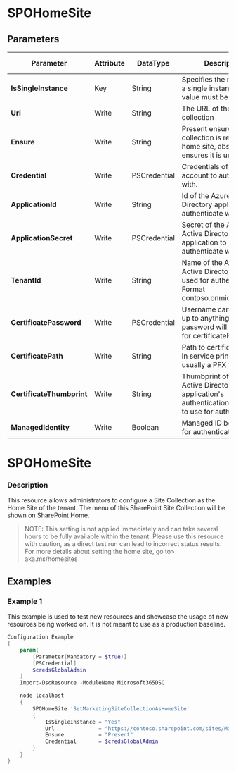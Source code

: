 ﻿# SPOHomeSite

## Parameters

| Parameter | Attribute | DataType | Description | Allowed Values |
| --- | --- | --- | --- | --- |
| **IsSingleInstance** | Key | String | Specifies the resource is a single instance, the value must be 'Yes' |Yes|
| **Url** | Write | String | The URL of the home site collection ||
| **Ensure** | Write | String | Present ensures the site collection is registered as home site, absent ensures it is unregistered |Present, Absent|
| **Credential** | Write | PSCredential | Credentials of the account to authenticate with. ||
| **ApplicationId** | Write | String | Id of the Azure Active Directory application to authenticate with. ||
| **ApplicationSecret** | Write | PSCredential | Secret of the Azure Active Directory application to authenticate with. ||
| **TenantId** | Write | String | Name of the Azure Active Directory tenant used for authentication. Format contoso.onmicrosoft.com ||
| **CertificatePassword** | Write | PSCredential | Username can be made up to anything but password will be used for certificatePassword ||
| **CertificatePath** | Write | String | Path to certificate used in service principal usually a PFX file. ||
| **CertificateThumbprint** | Write | String | Thumbprint of the Azure Active Directory application's authentication certificate to use for authentication. ||
| **ManagedIdentity** | Write | Boolean | Managed ID being used for authentication. ||

# SPOHomeSite

### Description

This resource allows administrators to configure a Site Collection as the Home
Site of the tenant. The menu of this SharePoint Site Collection will be shown on
SharePoint Home.

> NOTE:
> This setting is not applied immediately and can take several hours to be fully
> available within the tenant. Please use this resource with caution, as a direct
> test run can lead to incorrect status results.
> For more details about setting the home site, go to> aka.ms/homesites

## Examples

### Example 1

This example is used to test new resources and showcase the usage of new resources being worked on.
It is not meant to use as a production baseline.

```powershell
Configuration Example
{
    param(
        [Parameter(Mandatory = $true)]
        [PSCredential]
        $credsGlobalAdmin
    )
    Import-DscResource -ModuleName Microsoft365DSC

    node localhost
    {
        SPOHomeSite 'SetMarketingSiteCollectionAsHomeSite'
        {
            IsSingleInstance = "Yes"
            Url              = "https://contoso.sharepoint.com/sites/Marketing"
            Ensure           = "Present"
            Credential       = $credsGlobalAdmin
        }
    }
}
```

